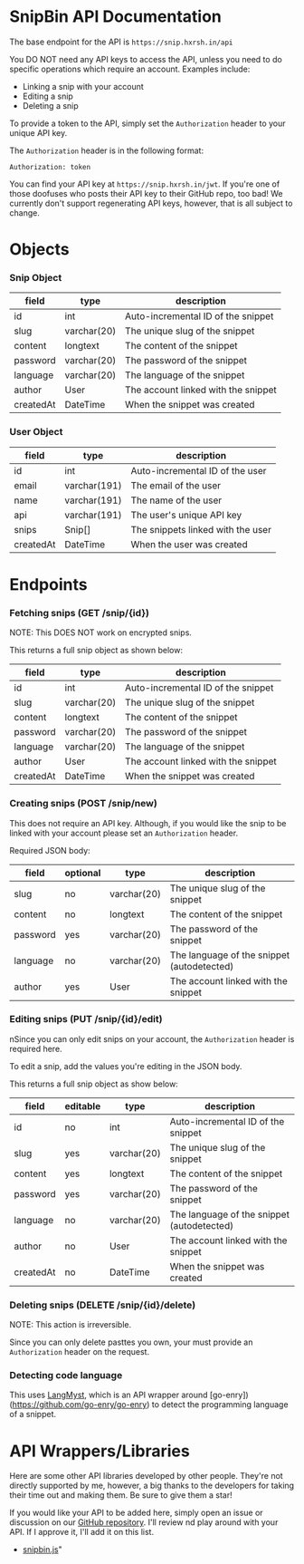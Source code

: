 # SnipBin API Documentation

The base endpoint for the API is `https://snip.hxrsh.in/api`

You DO NOT need any API keys to access the API, unless you need
to do specific operations which require an account. Examples include:

- Linking a snip with your account
- Editing a snip
- Deleting a snip

To provide a token to the API, simply set the `Authorization` header
to your unique API key.

The `Authorization` header is in the following format:

```
Authorization: token
```

You can find your API key at `https://snip.hxrsh.in/jwt`. If you're
one of those doofuses who posts their API key to their GitHub repo,
too bad! We currently don't support regenerating API keys, however,
that is all subject to change.

# Objects

### Snip Object

| field     | type        | description                         |
| --------- | ----------- | ----------------------------------- |
| id        | int         | Auto-incremental ID of the snippet  |
| slug      | varchar(20) | The unique slug of the snippet      |
| content   | longtext    | The content of the snippet          |
| password  | varchar(20) | The password of the snippet         |
| language  | varchar(20) | The language of the snippet         |
| author    | User        | The account linked with the snippet |
| createdAt | DateTime    | When the snippet was created        |

### User Object

| field     | type         | description                       |
| --------- | ------------ | --------------------------------- |
| id        | int          | Auto-incremental ID of the user   |
| email     | varchar(191) | The email of the user             |
| name      | varchar(191) | The name of the user              |
| api       | varchar(191) | The user's unique API key         |
| snips     | Snip[]       | The snippets linked with the user |
| createdAt | DateTime     | When the user was created         |

# Endpoints

### Fetching snips (GET /snip/{id})

NOTE: This DOES NOT work on encrypted snips.

This returns a full snip object as shown below:

| field     | type        | description                         |
| --------- | ----------- | ----------------------------------- |
| id        | int         | Auto-incremental ID of the snippet  |
| slug      | varchar(20) | The unique slug of the snippet      |
| content   | longtext    | The content of the snippet          |
| password  | varchar(20) | The password of the snippet         |
| language  | varchar(20) | The language of the snippet         |
| author    | User        | The account linked with the snippet |
| createdAt | DateTime    | When the snippet was created        |

### Creating snips (POST /snip/new)

This does not require an API key. Although, if you would like the snip
to be linked with your account please set an `Authorization` header.

Required JSON body:

| field    | optional | type        | description                                |
| -------- | -------- | ----------- | ------------------------------------------ |
| slug     | no       | varchar(20) | The unique slug of the snippet             |
| content  | no       | longtext    | The content of the snippet                 |
| password | yes      | varchar(20) | The password of the snippet                |
| language | no       | varchar(20) | The language of the snippet (autodetected) |
| author   | yes      | User        | The account linked with the snippet        |

### Editing snips (PUT /snip/{id}/edit)

nSince you can only edit snips on your account, the `Authorization` header
is required here.

To edit a snip, add the values you're editing in the JSON body.

This returns a full snip object as show below:

| field     | editable | type        | description                                |
| --------- | -------- | ----------- | ------------------------------------------ |
| id        | no       | int         | Auto-incremental ID of the snippet         |
| slug      | yes      | varchar(20) | The unique slug of the snippet             |
| content   | yes      | longtext    | The content of the snippet                 |
| password  | yes      | varchar(20) | The password of the snippet                |
| language  | no       | varchar(20) | The language of the snippet (autodetected) |
| author    | no       | User        | The account linked with the snippet        |
| createdAt | no       | DateTime    | When the snippet was created               |

### Deleting snips (DELETE /snip/{id}/delete)

NOTE: This action is irreversible.

Since you can only delete pasttes you own, your must provide an `Authorization`
header on the request.

### Detecting code language

This uses [LangMyst](https://lang.myst.rs), which is an API wrapper around
[go-enry])(https://github.com/go-enry/go-enry) to detect the programming
language of a snippet.

# API Wrappers/Libraries

Here are some other API libraries developed by other people. They're not
directly supported by me, however, a big thanks to the developers for taking
their time out and making them. Be sure to give them a star!

If you would like your API to be added here, simply open an issue or discussion
on our [GitHub repository](https://github.com/harshhhdev/snipbin). I'll review
nd play around with your API. If I approve it, I'll add it on this list.

- [snipbin.js](https://github.com/harshhhdev/snipbin.js)"
